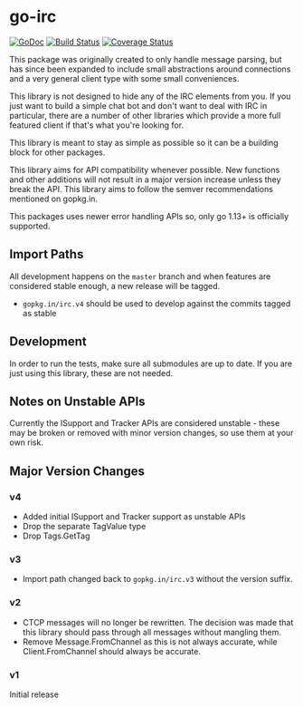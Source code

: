 # go-irc

[![GoDoc](https://img.shields.io/badge/doc-GoDoc-blue.svg)](https://pkg.go.dev/gopkg.in/irc.v4)
[![Build Status](https://img.shields.io/github/workflow/status/go-irc/irc/CI.svg)](https://github.com/go-irc/irc/actions)
[![Coverage Status](https://img.shields.io/coveralls/go-irc/irc.svg)](https://coveralls.io/github/go-irc/irc?branch=master)

This package was originally created to only handle message parsing, but has since been expanded to include small abstractions around connections and a very general client type with some small conveniences.

This library is not designed to hide any of the IRC elements from you. If you just want to build a simple chat bot and don't want to deal with IRC in particular, there are a number of other libraries which provide a more full featured client if that's what you're looking for.

This library is meant to stay as simple as possible so it can be a building block for other packages.

This library aims for API compatibility whenever possible. New functions and other additions will not result in a major version increase unless they break the API. This library aims to follow the semver recommendations mentioned on gopkg.in.

This packages uses newer error handling APIs so, only go 1.13+ is officially supported.

## Import Paths

All development happens on the `master` branch and when features are considered stable enough, a new release will be tagged.

* `gopkg.in/irc.v4` should be used to develop against the commits tagged as stable

## Development

In order to run the tests, make sure all submodules are up to date. If you are just using this library, these are not needed.

## Notes on Unstable APIs

Currently the ISupport and Tracker APIs are considered unstable - these may be broken or removed with minor version changes, so use them at your own risk.

## Major Version Changes

### v4

- Added initial ISupport and Tracker support as unstable APIs
- Drop the separate TagValue type
- Drop Tags.GetTag

### v3

- Import path changed back to `gopkg.in/irc.v3` without the version suffix.

### v2

- CTCP messages will no longer be rewritten. The decision was made that this library should pass through all messages without mangling them.
- Remove Message.FromChannel as this is not always accurate, while Client.FromChannel should always be accurate.

### v1

Initial release
